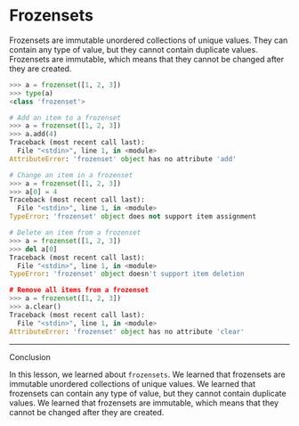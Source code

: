 # Frozensets

Frozensets are immutable unordered collections of unique values. They can contain any type of value, but they cannot contain duplicate values. Frozensets are immutable, which means that they cannot be changed after they are created.

```python
>>> a = frozenset([1, 2, 3])
>>> type(a)
<class 'frozenset'>

# Add an item to a frozenset
>>> a = frozenset([1, 2, 3])
>>> a.add(4)
Traceback (most recent call last):
  File "<stdin>", line 1, in <module>
AttributeError: 'frozenset' object has no attribute 'add'

# Change an item in a frozenset
>>> a = frozenset([1, 2, 3])
>>> a[0] = 4
Traceback (most recent call last):
  File "<stdin>", line 1, in <module>
TypeError: 'frozenset' object does not support item assignment

# Delete an item from a frozenset
>>> a = frozenset([1, 2, 3])
>>> del a[0]
Traceback (most recent call last):
  File "<stdin>", line 1, in <module>
TypeError: 'frozenset' object doesn't support item deletion

# Remove all items from a frozenset
>>> a = frozenset([1, 2, 3])
>>> a.clear()
Traceback (most recent call last):
  File "<stdin>", line 1, in <module>
AttributeError: 'frozenset' object has no attribute 'clear'
```

---

Conclusion

In this lesson, we learned about `frozensets`. We learned that frozensets are immutable unordered collections of unique values. We learned that frozensets can contain any type of value, but they cannot contain duplicate values. We learned that frozensets are immutable, which means that they cannot be changed after they are created.
